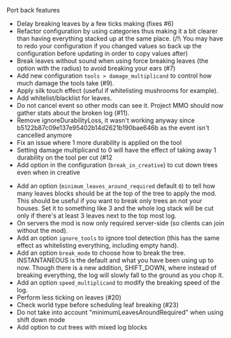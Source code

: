 Port back features

- Delay breaking leaves by a few ticks making (fixes #6)
- Refactor configuration by using categories thus making it a bit clearer than having everything stacked up at the same place. (/!\ You may have to redo your configuration if you changed values so back up the configuration before updating in order to copy values after)
- Break leaves without sound when using force breaking leaves (the option with the radius) to avoid breaking your ears (#7)
- Add new configuration `tools > damage_multiplicand` to control how much damage the tools take (#9).
- Apply silk touch effect (useful if whitelisting mushrooms for example).
- Add whitelist/blacklist for leaves.
- Do not cancel event so other mods can see it. Project MMO should now gather stats about the broken log (#11).
- Remove ignoreDurabilityLoss, it wasn't working anyway since b5122b87c09e137e95402b14d2621b190bae646b as the event isn't cancelled anymore
- Fix an issue where 1 more durability is applied on the tool
- Setting damage multiplicand to 0 will have the effect of taking away 1 durability on the tool per cut (#12
- Add option in the configuration (`break_in_creative`) to cut down trees even when in creative
* Add an option (`minimum_leaves_around_required` default `0`) to tell how many leaves blocks should be at the top of the tree to apply the mod. This should be useful if you want to break only trees an not your houses. Set it to something like 3 and the whole log stack will be cut only if there's at least 3 leaves next to the top most log.
* On servers the mod is now only required server-side (so clients can join without the mod).
* Add an option `ignore_tools` to ignore tool detection (this has the same effect as whitelisting everything, including empty hand).
* Add an option `break_mode` to choose how to break the tree. INSTANTANEOUS is the default and what you have been using up to now. Though there is a new addition, SHIFT_DOWN, where instead of breaking everything, the log will slowly fall to the ground as you chop it.
* Add an option `speed_multiplicand` to modify the breaking speed of the log.
* Perform less ticking on leaves (#20)
* Check world type before scheduling leaf breaking (#23)
* Do not take into account "minimumLeavesAroundRequired" when using shift down mode
* Add option to cut trees with mixed log blocks